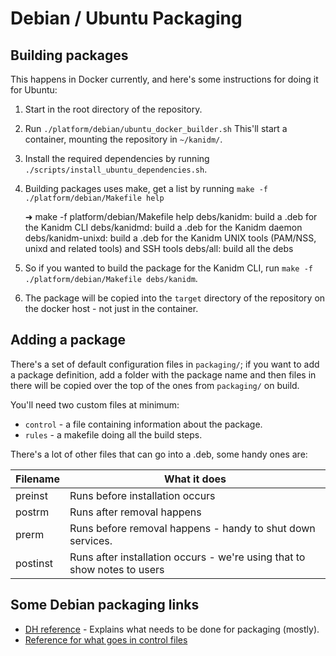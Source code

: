 # Debian / Ubuntu Packaging

## Building packages

This happens in Docker currently, and here's some instructions for doing it for Ubuntu:

1. Start in the root directory of the repository.
2. Run `./platform/debian/ubuntu_docker_builder.sh` This'll start a container, mounting the
   repository in `~/kanidm/`.
3. Install the required dependencies by running `./scripts/install_ubuntu_dependencies.sh`.
4. Building packages uses make, get a list by running `make -f ./platform/debian/Makefile help`

   ➜ make -f platform/debian/Makefile help
   debs/kanidm:
      build a .deb for the Kanidm CLI
   debs/kanidmd:
      build a .deb for the Kanidm daemon
   debs/kanidm-unixd:
      build a .deb for the Kanidm UNIX tools (PAM/NSS, unixd and related tools) and SSH tools
   debs/all:
      build all the debs

5. So if you wanted to build the package for the Kanidm CLI, run
   `make -f ./platform/debian/Makefile debs/kanidm`.
6. The package will be copied into the `target` directory of the repository on the docker host - not
   just in the container.

## Adding a package

There's a set of default configuration files in `packaging/`; if you want to add a package
definition, add a folder with the package name and then files in there will be copied over the top
of the ones from `packaging/` on build.

You'll need two custom files at minimum:

- `control` - a file containing information about the package.
- `rules` - a makefile doing all the build steps.

There's a lot of other files that can go into a .deb, some handy ones are:

| Filename | What it does                                                             |
| -------- | ------------------------------------------------------------------------ |
| preinst  | Runs before installation occurs                                          |
| postrm   | Runs after removal happens                                               |
| prerm    | Runs before removal happens - handy to shut down services.               |
| postinst | Runs after installation occurs - we're using that to show notes to users |

## Some Debian packaging links

- [DH reference](https://www.debian.org/doc/manuals/maint-guide/dreq.en.html) - Explains what needs
  to be done for packaging (mostly).
- [Reference for what goes in control files](https://www.debian.org/doc/debian-policy/ch-controlfields)
